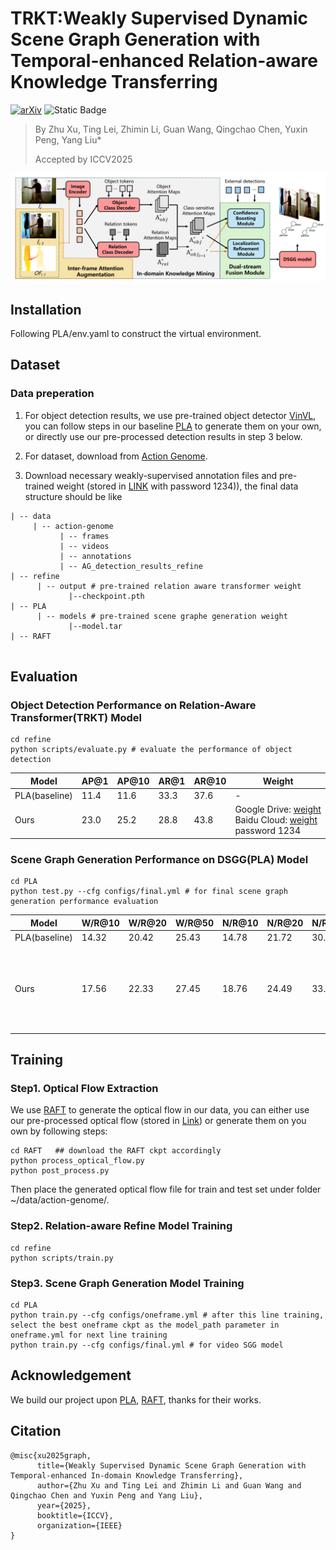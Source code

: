 # TRKT:Weakly Supervised Dynamic Scene Graph Generation with Temporal-enhanced Relation-aware Knowledge Transferring
[![arXiv](https://img.shields.io/badge/arXiv-<2508.04943>-<COLOR>.svg)]([https://arxiv.org/abs/https://arxiv.org/abs/2508.04943](https://arxiv.org/abs/2508.04943))
![Static Badge](https://img.shields.io/badge/Project-https%3A%2F%2Fsites.google.com%2Fview%2Ftrkt-official%20)


> By Zhu Xu, Ting Lei, Zhimin Li, Guan Wang, Qingchao Chen, Yuxin Peng, Yang Liu*
> 
> Accepted by ICCV2025 

![](/assets/pipeline_v3.png)
## Installation
Following PLA/env.yaml to construct the virtual environment.

## Dataset
### Data preperation
1. For object detection results, we use pre-trained object detector [VinVL](https://github.com/pzzhang/VinVL), you can follow steps in our baseline [PLA](https://github.com/zjucsq/PLA/tree/master) to generate them on your own, or directly use our pre-processed detection results in step 3 below.

2. For dataset, download from [Action Genome](https://github.com/JingweiJ/ActionGenome).

3. Download necessary weakly-supervised annotation files and pre-trained weight (stored in [LINK](https://pan.baidu.com/s/1_b9CM8omaNwXUQsNTIfA5Q) with password 1234)), the final data structure should be like

```
| -- data
     | -- action-genome
           | -- frames    
           | -- videos    
           | -- annotations 
           | -- AG_detection_results_refine 
| -- refine
      | -- output # pre-trained relation aware transformer weight
             |--checkpoint.pth
| -- PLA
      | -- models # pre-trained scene graphe generation weight
             |--model.tar
| -- RAFT
      
```

## Evaluation

### Object Detection Performance on Relation-Aware Transformer(TRKT) Model
```
cd refine
python scripts/evaluate.py # evaluate the performance of object detection
```
| Model  | AP@1 |AP@10|AR@1 | AR@10|Weight|
| --- | ----------- |----- |----- |----- |----- |
|PLA(baseline)    | 11.4 |11.6 |33.3 |37.6| -|
| Ours  | 23.0|25.2|28.8|43.8|Google Drive: [weight](https://drive.google.com/file/d/12UOio_ik7s_u9VNaDDwX4rff6kV3BRTZ/view?usp=sharing)    Baidu Cloud: [weight](https://pan.baidu.com/s/11y79PFA7RoULOfT_OxR3-A) password 1234|

### Scene Graph Generation Performance on DSGG(PLA) Model
```
cd PLA
python test.py --cfg configs/final.yml # for final scene graph generation performance evaluation
```
| Model  | W/R@10|W/R@20|W/R@50|N/R@10|N/R@20|N/R@50|weight|
| --- | ----------- |----- |----- |----- |----- |----- |----- |
|PLA(baseline)    | 14.32|20.42|25.43|14.78|21.72|30.87|-|
| Ours  | 17.56| 22.33|27.45| 18.76|24.49 |33.92|Google Drive : [weight](https://drive.google.com/file/d/1I6i9uCnuhaPfd--gUXJmgZfUhtFYolxD/view?usp=sharing)    Baidu Cloud: [weight](https://pan.baidu.com/s/1ES3J0s2L0EKb45iPuPs6-A) password 1234|
## Training

### Step1. Optical Flow Extraction
We use [RAFT](https://github.com/princeton-vl/RAFT) to generate the optical flow in our data, you can either use our pre-processed optical flow (stored in [Link](https://pan.baidu.com/s/1_b9CM8omaNwXUQsNTIfA5Q)) or generate them on you own by following steps:

```
cd RAFT   ## download the RAFT ckpt accordingly
python process_optical_flow.py
python post_process.py
```
Then place the generated optical flow file for train and test set under folder ~/data/action-genome/.
### Step2. Relation-aware Refine Model Training
```
cd refine
python scripts/train.py 
```
### Step3. Scene Graph Generation Model Training
```
cd PLA
python train.py --cfg configs/oneframe.yml # after this line training, select the best oneframe ckpt as the model_path parameter in oneframe.yml for next line training
python train.py --cfg configs/final.yml # for video SGG model
```
## Acknowledgement
We build our project upon [PLA](https://github.com/zjucsq/PLA/tree/master), [RAFT](https://github.com/princeton-vl/RAFT), thanks for their works.
## Citation
```
@misc{xu2025graph,
      title={Weakly Supervised Dynamic Scene Graph Generation with Temporal-enhanced In-domain Knowledge Transferring}, 
      author={Zhu Xu and Ting Lei and Zhimin Li and Guan Wang and Qingchao Chen and Yuxin Peng and Yang Liu},
      year={2025},
      booktitle={ICCV},
      organization={IEEE}
}
```


